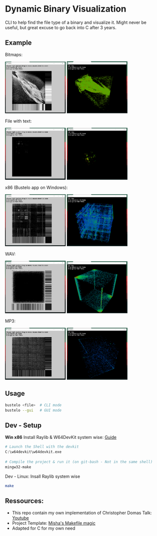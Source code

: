 # Dynamic Binary Visualization

CLI to help find the file type of a binary and visualize it.
Might never be useful, but great excuse to go back into C after 3 years.

## Example

Bitmaps:

<p float="left">
  <img src="examples/bitmap_2D.PNG" width="200" />
  <img src="examples/bitmap_3D.PNG" width="200" /> 
</p>


File with text:

<p float="left">
  <img src="examples/file_with_text_2D.PNG" width="200" />
  <img src="examples/file_with_text_3D.PNG" width="200" /> 
</p>

x86 (Bustelo app on Windows):

<p float="left">
  <img src="examples/bustelo_x86_2D.PNG" width="200" />
  <img src="examples/bustelo_x86_3D.PNG" width="200" /> 
</p>

WAV:

<p float="left">
  <img src="examples/wav_2D.PNG" width="200" />
  <img src="examples/wav_3D.PNG" width="200" /> 
</p>

MP3:

<p float="left">
  <img src="examples/mp3_2D.PNG" width="200" />
  <img src="examples/mp3_3D.PNG" width="200" /> 
</p>

## Usage
```bash
bustelo <file>  # CLI mode
bustelo --gui   # GUI mode
```

## Dev - Setup
**Win x86**
Install Raylib & W64DevKit system wise: [Guide](https://github.com/raysan5/raylib/wiki/Working-on-Windows)
```bash
# Launch the Shell with the devkit
C:\w64devkit\w64devkit.exe

# Compile the project & run it (on git-bash - Not in the same shell)
mingw32-make
```

Dev - Linux:
Insall Raylib system wise
```bash
make
```

## Ressources:
- This repo contain my own implementation of Christopher Domas Talk: [Youtube](https://www.youtube.com/watch?v=C8--cXwuuFQ)
- Project Template: [Misha's Makefile magic](https://github.com/KRMisha/Makefile)
- Adapted for C for my own need
